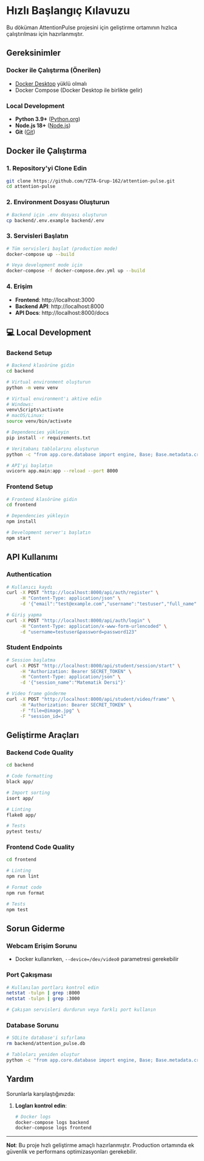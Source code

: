 # Hızlı Başlangıç Kılavuzu

Bu döküman AttentionPulse projesini için geliştirme ortamının hızlıca çalıştırılması için hazırlanmıştır.

## Gereksinimler

### Docker ile Çalıştırma (Önerilen)
- [Docker Desktop](https://www.docker.com/products/docker-desktop/) yüklü olmalı
- Docker Compose (Docker Desktop ile birlikte gelir)

### Local Development
- **Python 3.9+** ([Python.org](https://www.python.org/downloads/))
- **Node.js 18+** ([Node.js](https://nodejs.org/))
- **Git** ([Git](https://git-scm.com/))

## Docker ile Çalıştırma

### 1. Repository'yi Clone Edin
```bash
git clone https://github.com/YZTA-Grup-162/attention-pulse.git
cd attention-pulse
```

### 2. Environment Dosyası Oluşturun
```bash
# Backend için .env dosyası oluşturun
cp backend/.env.example backend/.env
```

### 3. Servisleri Başlatın
```bash
# Tüm servisleri başlat (production mode)
docker-compose up --build

# Veya development mode için 
docker-compose -f docker-compose.dev.yml up --build
```

### 4. Erişim
- **Frontend**: http://localhost:3000
- **Backend API**: http://localhost:8000
- **API Docs**: http://localhost:8000/docs

## 💻 Local Development

### Backend Setup
```bash
# Backend klasörüne gidin
cd backend

# Virtual environment oluşturun
python -m venv venv

# Virtual environment'ı aktive edin
# Windows:
venv\Scripts\activate
# macOS/Linux:
source venv/bin/activate

# Dependencies yükleyin
pip install -r requirements.txt

# Veritabanı tablolarını oluşturun
python -c "from app.core.database import engine, Base; Base.metadata.create_all(bind=engine)"

# API'yi başlatın
uvicorn app.main:app --reload --port 8000
```

### Frontend Setup
```bash
# Frontend klasörüne gidin
cd frontend

# Dependencies yükleyin
npm install

# Development server'ı başlatın
npm start
```



## API Kullanımı

### Authentication
```bash
# Kullanıcı kaydı
curl -X POST "http://localhost:8000/api/auth/register" \
     -H "Content-Type: application/json" \
     -d '{"email":"test@example.com","username":"testuser","full_name":"Test User","password":"password123","role":"student"}'

# Giriş yapma
curl -X POST "http://localhost:8000/api/auth/login" \
     -H "Content-Type: application/x-www-form-urlencoded" \
     -d "username=testuser&password=password123"
```

### Student Endpoints
```bash
# Session başlatma
curl -X POST "http://localhost:8000/api/student/session/start" \
     -H "Authorization: Bearer SECRET_TOKEN" \
     -H "Content-Type: application/json" \
     -d '{"session_name":"Matematik Dersi"}'

# Video frame gönderme
curl -X POST "http://localhost:8000/api/student/video/frame" \
     -H "Authorization: Bearer SECRET_TOKEN" \
     -F "file=@image.jpg" \
     -F "session_id=1"
```

## Geliştirme Araçları

### Backend Code Quality
```bash
cd backend

# Code formatting
black app/

# Import sorting
isort app/

# Linting
flake8 app/

# Tests
pytest tests/
```

### Frontend Code Quality
```bash
cd frontend

# Linting
npm run lint

# Format code
npm run format

# Tests
npm test
```

## Sorun Giderme

### Webcam Erişim Sorunu
- Docker kullanırken, `--device=/dev/video0` parametresi gerekebilir

### Port Çakışması
```bash
# Kullanılan portları kontrol edin
netstat -tulpn | grep :8000
netstat -tulpn | grep :3000

# Çakışan servisleri durdurun veya farklı port kullanın
```

### Database Sorunu
```bash
# SQLite database'i sıfırlama
rm backend/attention_pulse.db

# Tabloları yeniden oluştur
python -c "from app.core.database import engine, Base; Base.metadata.create_all(bind=engine)"
```

## Yardım

Sorunlarla karşılaştığınızda:

1. **Logları kontrol edin**:
   ```bash
   # Docker logs
   docker-compose logs backend
   docker-compose logs frontend
   ```


---
**Not**: Bu proje hızlı geliştirme amaçlı hazırlanmıştır. Production ortamında ek güvenlik ve performans optimizasyonları gerekebilir.
